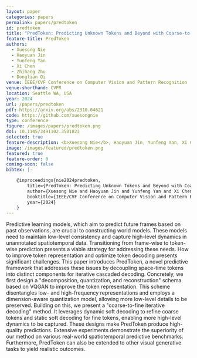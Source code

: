 ```yaml
---
layout: paper
categories: papers
permalink: papers/predtoken
id: predtoken
title: "PredToken: Predicting Unknown Tokens and Beyond with Coarse-to-Fine Iterative Decoding"
feature-title: PredToken
authors: 
  - Xuesong Nie
  - Haoyuan Jin
  - Yunfeng Yan
  - Xi Chen
  - Zhihang Zhu
  - Donglian Qi
venue: IEEE/CVF Conference on Computer Vision and Pattern Recognition
venue-shorthand: CVPR
location: Seattle WA, USA
year: 2024
url: /papers/predtoken
pdf: https://arxiv.org/abs/2310.04621
code: https://github.com/xuesongnie
type: conference
figure: /images/papers/predtoken.png
doi: 10.1145/3491102.3501823
selected: true
feature-description: <b>Xuesong Nie</b>, Haoyuan Jin, Yunfeng Yan, Xi Chen, Zhihang Zhu, Donglian Qi
image: /images/featured/predtoken.png
featured: true
feature-order: 0
coming-soon: false
bibtex: |-

    @inproceedings{nie2024predtoken,
        title={PredToken: Predicting Unknown Tokens and Beyond with Coarse-to-Fine Iterative Decoding},
        author={Xuesong Nie and Haoyuan Jin and Yunfeng Yan and Xi Chen and Zhihang Zhu and Donglian Qi},
        booktitle={IEEE/CVF Conference on Computer Vision and Pattern Recognition (CVPR)},
        year={2024}
    }
---
```


Predictive learning models, which aim to predict future frames based on past observations, are crucial to constructing world models. 
These models need to maintain low-level consistency and capture high-level dynamics in unannotated spatiotemporal data. 
Transitioning from frame-wise to token-wise prediction presents a viable strategy for addressing these needs. 
How to improve token representation and optimize token decoding presents significant challenges. 
This paper introduces PredToken, a novel predictive framework that addresses these issues by decoupling space-time tokens into distinct components for iterative cascaded decoding. 
Concretely, we first design a "decomposition, quantization, and reconstruction" schema based on VQGAN to improve the token representation. 
This scheme disentangles low- and high-frequency representations and employs a dimension-aware quantization model, allowing more low-level details to be preserved. 
Building on this, we present a "coarse-to-fine iterative decoding" method. It leverages dynamic soft decoding to refine coarse tokens and static soft decoding for fine tokens, enabling more high-level dynamics to be captured. 
These designs make PredToken produce high-quality predictions. Extensive experiments demonstrate the superiority of our method on various real-world spatiotemporal predictive benchmarks. 
Furthermore, PredToken can also be extended to other visual generative tasks to yield realistic outcomes.